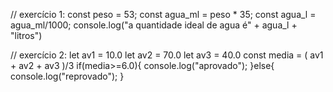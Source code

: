 // exercício 1:
const peso = 53;
const agua_ml = peso * 35;
const agua_l = agua_ml/1000;
console.log("a quantidade ideal de agua é" + agua_l + "litros")


// exercício 2:
let av1 = 10.0
let av2 = 70.0
let av3 = 40.0
const media = ( av1 + av2 + av3 )/3
if(media>=6.0){
    console.log("aprovado");
}else{
    console.log("reprovado");
}
